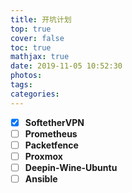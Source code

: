 ```yaml
---
title: 开坑计划
top: true
cover: false
toc: true
mathjax: true
date: 2019-11-05 10:52:30
photos:
tags:
categories:
---
```


- [x] **SoftetherVPN**
- [ ] **Prometheus**
- [ ] **Packetfence**
- [ ] **Proxmox**
- [ ] **Deepin-Wine-Ubuntu**
- [ ] **Ansible**